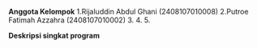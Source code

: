 **Anggota Kelompok**
1.Rijaluddin Abdul Ghani (2408107010008)
2.Putroe Fatimah Azzahra (2408107010002)
3.
4.
5.

**Deskripsi singkat program**
